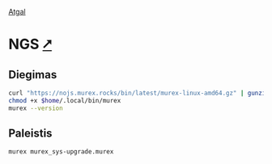[Atgal](./readme.md)

# NGS [&#x2B67;](https://ngs-lang.org/)

## Diegimas

```bash
curl "https://nojs.murex.rocks/bin/latest/murex-linux-amd64.gz" | gunzip > $home/.local/bin/murex
chmod +x $home/.local/bin/murex
murex --version
```

## Paleistis

```bash
murex murex_sys-upgrade.murex
```
